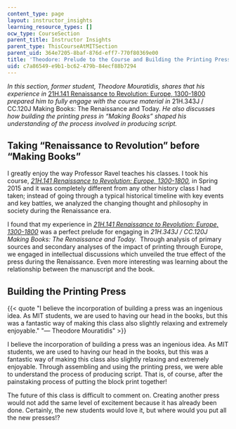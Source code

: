 ```yaml
---
content_type: page
layout: instructor_insights
learning_resource_types: []
ocw_type: CourseSection
parent_title: Instructor Insights
parent_type: ThisCourseAtMITSection
parent_uid: 364e7205-8baf-876d-eff7-770f80369e00
title: 'Theodore: Prelude to the Course and Building the Printing Press'
uid: c7a86549-e9b1-bc62-479b-84ecf88b7294
---
```


_In this section, former student, Theodore Mouratidis, shares that his experience in_ [21H.141 Renaissance to Revolution: Europe, 1300-1800](/courses/21h-141-renaissance-to-revolution-europe-1300-1800-spring-2015/) _prepared him to fully engage with the course material in_ 21H.343J / CC.120J Making Books: The Renaissance and Today. _He also discusses how building the printing press in “Making Books” shaped his understanding of the process involved in producing script._

Taking “Renaissance to Revolution” before “Making Books”
--------------------------------------------------------

I greatly enjoy the way Professor Ravel teaches his classes. I took his course, [_21H.141 Renaissance to Revolution: Europe, 1300-1800_](/courses/21h-141-renaissance-to-revolution-europe-1300-1800-spring-2015/)_,_ in Spring 2015 and it was completely different from any other history class I had taken; instead of going through a typical historical timeline with key events and key battles, we analyzed the changing thought and philosophy in society during the Renaissance era.

I found that my experience in _[21H.141 Renaissance to Revolution: Europe, 1300-1800](/courses/21h-141-renaissance-to-revolution-europe-1300-1800-spring-2015/)_ was a perfect prelude for engaging in _21H.343J / CC.120J Making Books: The Renaissance and Today._  Through analysis of primary sources and secondary analyses of the impact of printing through Europe, we engaged in intellectual discussions which unveiled the true effect of the press during the Renaissance. Even more interesting was learning about the relationship between the manuscript and the book. 

Building the Printing Press
---------------------------

{{< quote "I believe the incorporation of building a press was an ingenious idea. As MIT students, we are used to having our head in the books, but this was a fantastic way of making this class also slightly relaxing and extremely enjoyable." "— Theodore Mouratidis" >}}

I believe the incorporation of building a press was an ingenious idea. As MIT students, we are used to having our head in the books, but this was a fantastic way of making this class also slightly relaxing and extremely enjoyable. Through assembling and using the printing press, we were able to understand the process of producing script. That is, of course, after the painstaking process of putting the block print together!

The future of this class is difficult to comment on. Creating another press would not add the same level of excitement because it has already been done. Certainly, the new students would love it, but where would you put all the new presses!?